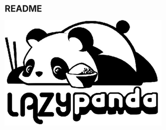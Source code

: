 # README

![alt text](https://github.com/michelle-ha/LazyPanda/blob/master/app/assets/images/PngItem_2512217.png "Lazy Panda Logo")

